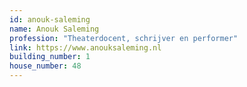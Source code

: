 ```yaml
---
id: anouk-saleming
name: Anouk Saleming
profession: "Theaterdocent, schrijver en performer"
link: https://www.anouksaleming.nl
building_number: 1
house_number: 48
---
```

